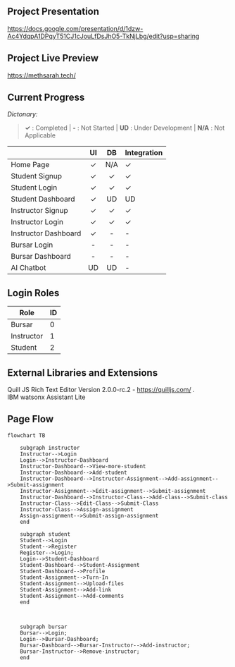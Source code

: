 ## Project Presentation
https://docs.google.com/presentation/d/1dzw-Ac4YdqpA1DPqyT51CJ1cJouLfDsJhO5-TkNjLbg/edit?usp=sharing

## Project Live Preview
https://methsarah.tech/

## Current Progress
_Dictonary:_
> **✓** : Completed | **-** : Not Started | **UD** : Under Development | **N/A** : Not Applicable

| | UI | DB | Integration |
|--------------|:-------:|:-------:|:----------------|
|Home Page|✓|N/A|✓|
|Student Signup|✓|✓|✓|
|Student Login|✓|✓|✓|
|Student Dashboard|✓|UD|UD|
|Instructor Signup|✓|✓|✓|
|Instructor Login|✓|✓|✓|
|Instructor Dashboard|✓|-|-|
|Bursar Login|-|-|-|
|Bursar Dashboard|-|-|-|
|AI Chatbot|UD|UD|-|


## Login Roles
|Role|ID|
|-----|:-----|
|Bursar|0|
|Instructor|1|
|Student|2|

## External Libraries and Extensions
Quill JS Rich Text Editor Version 2.0.0-rc.2 - https://quilljs.com/ .\
IBM watsonx Assistant Lite

## Page Flow
```mermaid
flowchart TB

    subgraph instructor
    Instructor-->Login
    Login-->Instructor-Dashboard
    Instructor-Dashboard-->View-more-student
    Instructor-Dashboard-->Add-student
    Instructor-Dashboard-->Instructor-Assignment-->Add-assignment-->Submit-assignment
    Instructor-Assignment-->Edit-assignment-->Submit-assignment
    Instructor-Dashboard-->Instructor-Class-->Add-class-->Submit-class
    Instructor-Class-->Edit-Class-->Submit-Class
    Instructor-Class-->Assign-assignment
    Assign-assignment-->Submit-assign-assignment
    end

    subgraph student
    Student-->Login
    Student-->Register
    Register-->Login;
    Login-->Student-Dashboard
    Student-Dashboard-->Student-Assignment
    Student-Dashboard-->Profile
    Student-Assignment-->Turn-In
    Student-Assignment-->Upload-files
    Student-Assignment-->Add-link
    Student-Assignment-->Add-comments
    end

    
    
    subgraph bursar
    Bursar-->Login;
    Login-->Bursar-Dashboard;
    Bursar-Dashboard-->Bursar-Instructor-->Add-instructor;
    Bursar-Instructor-->Remove-instructor;
    end

```

